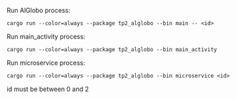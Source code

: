 Run AlGlobo process:

`cargo run --color=always --package tp2_alglobo --bin main -- <id>`

Run main_activity process:

`cargo run --color=always --package tp2_alglobo --bin main_activity`

Run microservice process:

`cargo run --color=always --package tp2_alglobo --bin microservice <id>`

id must be between 0 and 2
